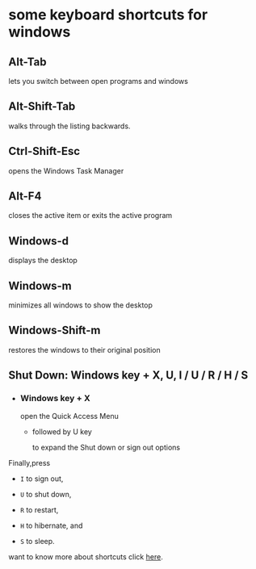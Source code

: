 # **some keyboard shortcuts for windows**

## **Alt-Tab**
 lets you switch between open programs and windows
## **Alt-Shift-Tab**
walks through the listing backwards.
## **Ctrl-Shift-Esc**
 opens the Windows Task Manager
## **Alt-F4**
closes the active item or exits the active program
## **Windows-d**
 displays the desktop
## **Windows-m**
 minimizes all windows to show the desktop
## **Windows-Shift-m**
 restores the windows to their original position
## **Shut Down: Windows key + X, U, I / U / R / H / S**
 * ### Windows key + X
    open the Quick Access Menu
    * followed by U key

        to expand the Shut down or sign out options

Finally,press 

* `I` to sign out, 

* `U` to shut down,

* `R` to restart,

* `H` to hibernate, and 

* `S` to sleep.

[Reference]:  https://www.makeuseof.com/tag/some-cool-keyboard-tricks-that-few-people-know-about/

want to know more about shortcuts click [here][Reference].
